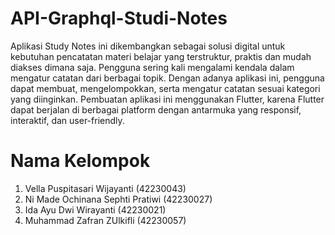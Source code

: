 # API-Graphql-Studi-Notes

Aplikasi Study Notes ini dikembangkan sebagai solusi digital untuk kebutuhan pencatatan materi belajar yang terstruktur, praktis dan mudah diakses dimana saja. Pengguna sering kali mengalami kendala dalam mengatur catatan dari berbagai topik. Dengan adanya aplikasi ini, pengguna dapat membuat, mengelompokkan, serta mengatur catatan sesuai kategori yang diinginkan. Pembuatan aplikasi ini menggunakan Flutter, karena Flutter dapat berjalan di berbagai platform dengan antarmuka yang responsif, interaktif, dan user-friendly. 

# Nama Kelompok

1. Vella Puspitasari Wijayanti      (42230043)
2. Ni Made Ochinana Sephti Pratiwi  (42230027)
3. Ida Ayu Dwi Wirayanti            (42230021)
4. Muhammad Zafran ZUlkifli         (42230057)
